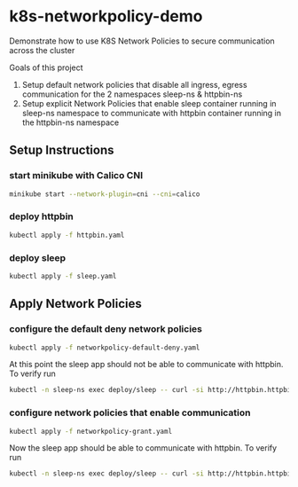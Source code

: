 # k8s-networkpolicy-demo

Demonstrate how to use K8S Network Policies to secure communication across the cluster

Goals of this project

1. Setup default network policies that disable all ingress, egress communication for the 2 namespaces sleep-ns & httpbin-ns
2. Setup explicit Network Policies that enable sleep container running in sleep-ns namespace to communicate with httpbin container running in the httpbin-ns namespace

## Setup Instructions

### start minikube with Calico CNI

```bash
minikube start --network-plugin=cni --cni=calico
```

### deploy httpbin

```bash
kubectl apply -f httpbin.yaml
```

### deploy sleep

```bash
kubectl apply -f sleep.yaml
```

## Apply Network Policies

### configure the default deny network policies

```bash
kubectl apply -f networkpolicy-default-deny.yaml
```

At this point the sleep app should not be able to communicate with httpbin. To verify run

```bash
kubectl -n sleep-ns exec deploy/sleep -- curl -si http://httpbin.httpbin-ns.svc.cluster.local:8000/status/200
```

### configure network policies that enable communication

```bash
kubectl apply -f networkpolicy-grant.yaml
```

Now the sleep app should be able to communicate with httpbin. To verify run

```bash
kubectl -n sleep-ns exec deploy/sleep -- curl -si http://httpbin.httpbin-ns.svc.cluster.local:8000/status/200
```
